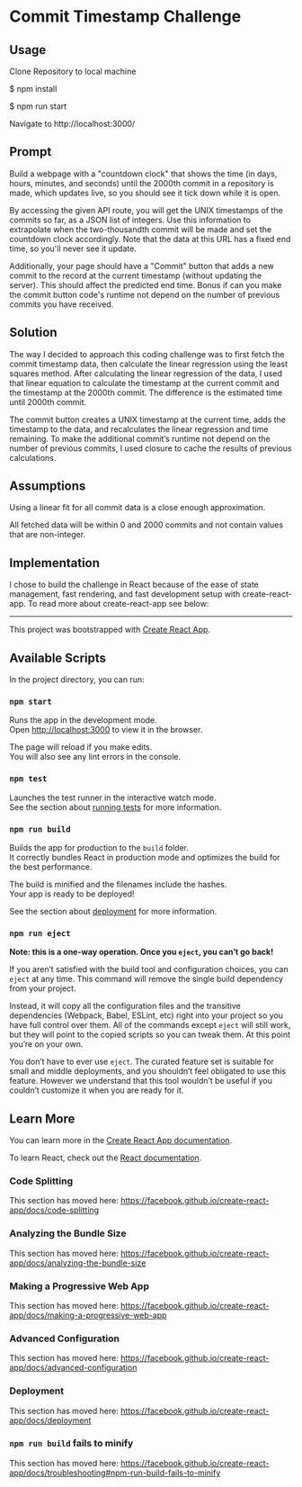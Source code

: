 # Commit Timestamp Challenge

## Usage

Clone Repository to local machine

$ npm install

$ npm run start

Navigate to http://localhost:3000/

## Prompt

Build a webpage with a "countdown clock" that shows the time (in days, hours, minutes, and seconds) until the 2000th commit in a repository is made, which updates live, so you should see it tick down while it is open.

By accessing the given API route, you will get the UNIX timestamps of the commits so far, as a JSON list of integers. Use this information to extrapolate when the two-thousandth commit will be made and set the countdown clock accordingly. Note that the data at this URL has a fixed end time, so you'll never see it update.

Additionally, your page should have a "Commit" button that adds a new commit to the record at the current timestamp (without updating the server). This should affect the predicted end time. Bonus if can you make the commit button code's runtime not depend on the number of previous commits you have received.

## Solution

The way I decided to approach this coding challenge was to first fetch the commit timestamp data, then calculate the linear regression using the least squares method. After calculating the linear regression of the data, I used that linear equation to calculate the timestamp at the current commit and the timestamp at the 2000th commit. The difference is the estimated time until 2000th commit.

The commit button creates a UNIX timestamp at the current time, adds the timestamp to the data, and recalculates the linear regression and time remaining. To make the additional commit’s runtime not depend on the number of previous commits, I used closure to cache the results of previous calculations.

## Assumptions

Using a linear fit for all commit data is a close enough approximation.

All fetched data will be within 0 and 2000 commits and not contain values that are non-integer.

## Implementation

I chose to build the challenge in React because of the ease of state management, fast rendering, and fast development setup with create-react-app. To read more about create-react-app see below:

----------------------------------------------------------------------------------------------------------------------------

This project was bootstrapped with [Create React App](https://github.com/facebook/create-react-app).

## Available Scripts

In the project directory, you can run:

### `npm start`

Runs the app in the development mode.<br>
Open [http://localhost:3000](http://localhost:3000) to view it in the browser.

The page will reload if you make edits.<br>
You will also see any lint errors in the console.

### `npm test`

Launches the test runner in the interactive watch mode.<br>
See the section about [running tests](https://facebook.github.io/create-react-app/docs/running-tests) for more information.

### `npm run build`

Builds the app for production to the `build` folder.<br>
It correctly bundles React in production mode and optimizes the build for the best performance.

The build is minified and the filenames include the hashes.<br>
Your app is ready to be deployed!

See the section about [deployment](https://facebook.github.io/create-react-app/docs/deployment) for more information.

### `npm run eject`

**Note: this is a one-way operation. Once you `eject`, you can’t go back!**

If you aren’t satisfied with the build tool and configuration choices, you can `eject` at any time. This command will remove the single build dependency from your project.

Instead, it will copy all the configuration files and the transitive dependencies (Webpack, Babel, ESLint, etc) right into your project so you have full control over them. All of the commands except `eject` will still work, but they will point to the copied scripts so you can tweak them. At this point you’re on your own.

You don’t have to ever use `eject`. The curated feature set is suitable for small and middle deployments, and you shouldn’t feel obligated to use this feature. However we understand that this tool wouldn’t be useful if you couldn’t customize it when you are ready for it.

## Learn More

You can learn more in the [Create React App documentation](https://facebook.github.io/create-react-app/docs/getting-started).

To learn React, check out the [React documentation](https://reactjs.org/).

### Code Splitting

This section has moved here: https://facebook.github.io/create-react-app/docs/code-splitting

### Analyzing the Bundle Size

This section has moved here: https://facebook.github.io/create-react-app/docs/analyzing-the-bundle-size

### Making a Progressive Web App

This section has moved here: https://facebook.github.io/create-react-app/docs/making-a-progressive-web-app

### Advanced Configuration

This section has moved here: https://facebook.github.io/create-react-app/docs/advanced-configuration

### Deployment

This section has moved here: https://facebook.github.io/create-react-app/docs/deployment

### `npm run build` fails to minify

This section has moved here: https://facebook.github.io/create-react-app/docs/troubleshooting#npm-run-build-fails-to-minify
